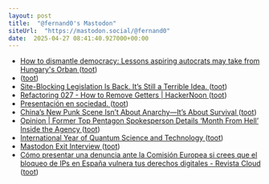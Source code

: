 ```yaml
---
layout: post
title:  "@fernand0's Mastodon"
siteUrl:  "https://mastodon.social/@fernand0"
date:  2025-04-27 08:41:40.927000+00:00
---
```

*  [How to dismantle democracy: Lessons aspiring autocrats may take from Hungary&#39;s Orban  ](https://www.npr.org/2025/04/20/nx-s1-5338596/hungary-viktor-orban-democracy) ([toot](https://mastodon.social/@fernand0/114409032969403965))
*  [ ](https://mastodon.social/users/fernand0/statuses/114408480631293848/activity) ([toot](https://mastodon.social/users/fernand0/statuses/114408480631293848/activity))
*  [Site-Blocking Legislation Is Back. It’s Still a Terrible Idea. ](https://www.eff.org/deeplinks/2025/04/congress-reviving-site-blocking-and-its-just-dangerous-eve) ([toot](https://mastodon.social/@fernand0/114407317721432322))
*  [Refactoring 027 - How to Remove Getters \| HackerNoon ](https://hackernoon.com/refactoring-027-how-to-remove-getter) ([toot](https://mastodon.social/@fernand0/114405441338062871))
*  [Presentación en sociedad. ](https://avecesunafoto.wordpress.com/2025/04/25/presentacion-en-sociedad) ([toot](https://mastodon.social/@fernand0/114405422089957876))
*  [China’s New Punk Scene Isn’t About Anarchy—It’s About Survival ](https://www.vice.com/en/article/chinas-new-punk-scene-isnt-about-anarchy-its-about-survival) ([toot](https://mastodon.social/@fernand0/114405167184899727))
*  [Opinion \| Former Top Pentagon Spokesperson Details ‘Month From Hell’ Inside the Agency  ](https://www.politico.com/news/magazine/2025/04/20/pentagon-chaos-ullyot-hegseth-00205594) ([toot](https://mastodon.social/@fernand0/114404903811112605))
*  [International Year of Quantum Science and Technology ](https://www.nist.gov/physics/international-year-quantu) ([toot](https://mastodon.social/@fernand0/114404731175417525))
*  [Mastodon Exit Interview ](https://v.cx/2025/04/mastodon-exit-intervie) ([toot](https://mastodon.social/@fernand0/114404530637013387))
*  [Cómo presentar una denuncia ante la Comisión Europea si crees que el bloqueo de IPs en España vulnera tus derechos digitales - Revista Cloud ](https://revistacloud.com/como-presentar-una-denuncia-ante-la-comision-europea-si-crees-que-el-bloqueo-de-ips-en-espana-vulnera-tus-derechos-digitales) ([toot](https://mastodon.social/@fernand0/114404225505575758))
